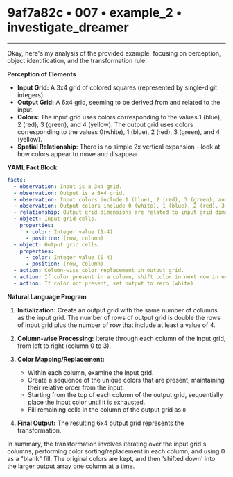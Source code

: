 # 9af7a82c • 007 • example_2 • investigate_dreamer

---
Okay, here's my analysis of the provided example, focusing on perception, object identification, and the transformation rule.

**Perception of Elements**

*   **Input Grid:** A 3x4 grid of colored squares (represented by single-digit integers).
*   **Output Grid:** A 6x4 grid, seeming to be derived from and related to the input.
*   **Colors:** The input grid uses colors corresponding to the values 1 (blue), 2 (red), 3 (green), and 4 (yellow). The output grid uses colors corresponding to the values 0(white), 1 (blue), 2 (red), 3 (green), and 4 (yellow).
* **Spatial Relationship**: There is no simple 2x vertical expansion - look at how colors appear to move and disappear.

**YAML Fact Block**



```yaml
facts:
  - observation: Input is a 3x4 grid.
  - observation: Output is a 6x4 grid.
  - observation: Input colors include 1 (blue), 2 (red), 3 (green), and 4 (yellow).
  - observation: Output colors include 0 (white), 1 (blue), 2 (red), 3 (green), and 4 (yellow).
  - relationship: Output grid dimensions are related to input grid dimensions, but are not a direct scaling. Output height is double the input height + number of rows with color 4. Output width is same.
  - object: Input grid cells.
    properties:
      - color: Integer value (1-4)
      - position: (row, column)
  - object: Output grid cells.
    properties:
      - color: Integer value (0-4)
      - position: (row, column)
  - action: Column-wise color replacement in output grid.
  - action: If color present in a column, shift color in next row in order and fill the cell with color from input grid.
  - action: If color not present, set output to zero (white)
```



**Natural Language Program**

1.  **Initialization:** Create an output grid with the same number of columns as the input grid. The number of rows of output grid is double the rows of input grid plus the number of row that include at least a value of 4.

2.  **Column-wise Processing:** Iterate through each column of the input grid, from left to right (column 0 to 3).

3.  **Color Mapping/Replacement:**
    *   Within each column, examine the input grid.
    *   Create a sequence of the unique colors that are present, maintaining their relative order from the input.
    *   Starting from the top of each column of the output grid, sequentially place the input color until it is exhausted.
    *   Fill remaining cells in the column of the output grid as `0`

4.  **Final Output:** The resulting 6x4 output grid represents the transformation.

In summary, the transformation involves iterating over the input grid's columns, performing color sorting/replacement in each column, and using 0 as a "blank" fill. The original colors are kept, and then 'shifted down' into the larger output array one column at a time.

